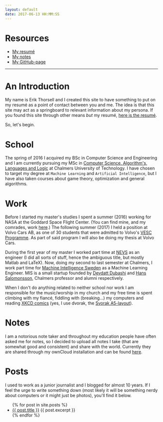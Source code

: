 ```yaml
---
layout: default
date: 2017-06-13 HH:MM:SS
---
```


# Resources #

* [My resumé]({{site.url}}/download/erikthorsell_cv.pdf)
* [My notes](https://wirsenius.se/index.php/s/0uiVskgkO6e9onr)
* [My GitHub-page](https://github.com/ErikThorsell)

---

# An Introduction #

My name is Erik Thorsell and I created this site to have something to put on my
resumé as a point of contact between you and me.
The idea is that this site may act as a springboard to relevant information
about my persona.
If you found this site through other means *but* my resumé, [here is the
resumé]({{site.url}}/download/erikthorsell_cv.pdf).

So, let's begin.


# School #

The spring of 2016 I acquired my BSc in Computer Science and Engineering and I
am currently pursuing my MSc in [Computer Science, Algorithm's, Languages and
Logic](https://www.chalmers.se/en/education/programmes/masters-info/Pages/Computer-Science-algorithms-languages-and-logic.aspx)
at Chalmers University of Technology.
I have chosen to target my degree at `Machine Learning` and `Artificial
Intelligence`, but I have also taken courses about game theory, optimization and
general algorithms.

# Work #

Before I started my master's studies I spent a summer (2016) working for NASA at
the Goddard Space Flight Center.
(You can find mine, and my comrades, work
[here](https://github.com/ErikThorsell/GSFC_Internship/).)
The following summer (2017) I held a position at Volvo Cars AB, as one of 30
students that were admitted to Volvo's [VESC
Programme](http://www.volvocars.com/intl/about/our-company/careers/students).
As part of said program I will also be doing my thesis at Volvo Cars.

During the first year of my master I worked part time at
[NEVS](https://www.nevs.com/en/) as an engineer (I did all sorts of stuff, hence
the ambiguous title, but mostly Matlab and LaTeX).
Now, doing my second to last semester at Chalmers, I work part time for [Machine
Intelligence Sweden](http://dataintelligence.se/) as a Machine Learning
Engineer. MIS is a small startup founded by [Devdatt
Dubashi](https://www.chalmers.se/en/Staff/Pages/dubhashi.aspx) and [Hans
Salomonsson](https://www.linkedin.com/in/hanssalomonsson/), Chalmers professor
and alumni respectively.

When I don't do anything related to neither school nor work I am responsible
for the music/worship in my church and my free time is spent climbing with my
fiancé, fiddling with (breaking...) my computers and reading [XKCD
comics](https://xkcd.com/1787/) (yes, I use dvorak, the [Svorak
A5-layout](http://aoeu.info/s/dvorak/images/svorak-A5.png)).


# Notes #

I am a notorious note taker and throughout my education people have often asked
me for notes, so I decided to upload all notes I take (that are somewhat good
and consistent) and share with the world.
Currently they are shared through my ownCloud installation and can be found
[here](https://wirsenius.se/index.php/s/0uiVskgkO6e9onr).

# Posts #

I used to work as a junior journalist and I blogged for almost 10 years. If I
feel the urge to write something down (most likely it will be something nerdy
about computers or it might just be photos), you'll find it below.

<ul>
  {% for post in site.posts %}
    <li>
      <a href="{{ post.url }}">{{ post.title }}</a>
      {{ post.excerpt }}
    </li>
  {% endfor %}
</ul>

